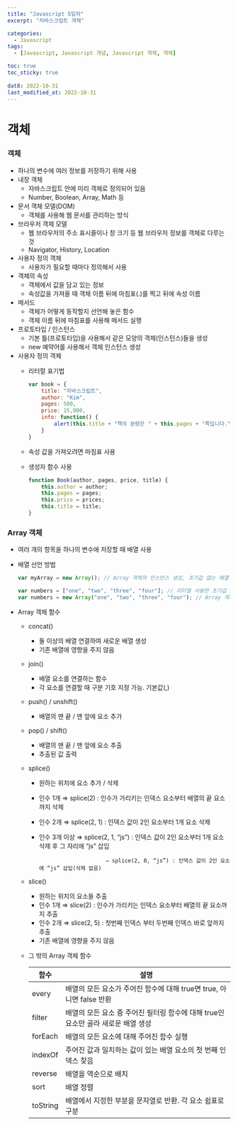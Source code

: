 ```yaml
---
title: "Javascript 5일차"
excerpt: "자바스크립트 객체"

categories:
  - Javascript
tags:
  - [Javascript, Javascript 개념, Javascript 객채, 객체]

toc: true
toc_sticky: true
 
dat8: 2022-10-31
last_modified_at: 2022-10-31
---
```


# 객체

### 객체

- 하나의 변수에 여러 정보를 저장하기 위해 사용
- 내장 객체
    - 자바스크립트 안에 미리 객체로 정의되어 있음
    - Number, Boolean, Array, Math 등
- 문서 객체 모델(DOM)
    - 객체를 사용해 웹 문서를 관리하는 방식
- 브라우저 객체 모델
    - 웹 브라우저의 주소 표시줄이나 창 크기 등 웹 브라우저 정보를 객체로 다루는 것
    - Navigator, History, Location
- 사용자 정의 객체
    - 사용자가 필요할 때마다 정의해서 사용
- 객체의 속성
    - 객체에서 값을 담고 있는 정보
    - 속성값을 가져올 때 객체 이름 뒤에 마침표(.)를 찍고 뒤에 속성 이름
- 메서드
    - 객체가 어떻게 동작할지 선언해 놓은 함수
    - 객체 이름 뒤에 마침표를 사용해 메서드 실행
- 프로토타입 / 인스턴스
    - 기본 틀(프로토타입)을 사용해서 같은 모양의 객체(인스턴스)들을 생성
    - new 예약어를 사용해서 객체 인스턴스 생성
- 사용자 정의 객체
    - 리터럴 표기법
        
        ```jsx
        var book = {
        	title: "자바스크립트",
        	author: "Kim",
        	pages: 500,
        	price: 15,000,
        	info: function() {
        		alert(this.title + "책의 분량은 " + this.pages + "쪽입니다.")
        	}
        }
        ```
        
    - 속성 값을 가져오려면 마침표 사용
    - 생성자 함수 사용
        
        ```jsx
        function Book(author, pages, price, title) {
        	this.author = author;
        	this.pages = pages;
        	this.price = prices;
        	this.title = title;
        }
        ```
        
### Array 객체

- 여러 개의 항목을 하나의 변수에 저장할 때 배열 사용
- 배열 선언 방법
    
    ```jsx
    var myArray = new Array(); // Array 객체의 인스턴스 생성, 초기값 없는 배열
    
    var numbers = ["one", "two", "three", "four"]; // 리터럴 사용한 초기값 있는 배열
    var numbers = new Array("one", "two", "three", "four"); // Array 객체를 사용한 초기값 있는 배열
    ```
    
- Array 객체 함수
    - concat()
        - 둘 이상의 배열 연결하여 새로운 배열 생성
        - 기존 배열에 영향을 주지 않음
    - join()
        - 배열 요소를 연결하는 함수
        - 각 요소를 연결할 때 구분 기호 지정 가능. 기본값(,)
    - push() / unshift()
        - 배열의 맨 끝 / 맨 앞에 요소 추가
    - pop() / shift()
        - 배열의 맨 끝 / 맨 앞에 요소 추출
        - 추출된 값 출력
    - splice()
        - 원하는 위치에 요소 추가 / 삭제
        - 인수 1개 ⇒ splice(2) : 인수가 가리키는 인덱스 요소부터 배열의 끝 요소까지 삭제
        - 인수 2개 ⇒ splice(2, 1) : 인덱스 값이 2인 요소부터 1개 요소 삭제
        - 인수 3개 이상 ⇒ splice(2, 1, “js”) : 인덱스 값이 2인 요소부터 1개 요소 삭제 후 그 자리에 “js” 삽입
            
                                   ⇒ splice(2, 0, “js”) : 인덱스 값이 2인 요소에 “js” 삽입(삭제 없음)
            
    - slice()
        - 원하는 위치의 요소들 추출
        - 인수 1개 ⇒ slice(2) : 인수가 가리키는 인덱스 요소부터 배열의 끝 요소까지 추출
        - 인수 2개 ⇒ slice(2, 5) : 첫번째 인덱스 부터 두번째 인덱스 바로 앞까지 추출
        - 기존 배열에 영향을 주지 않음
    - 그 밖의 Array 객체 함수
        
        | 함수 | 설명 |
        | --- | --- |
        | every | 배열의 모든 요소가 주어진 함수에 대해 true면 true, 아니면 false 반환 |
        | filter | 배열의 모든 요소 중 주어진 필터링 함수에 대해 true인 요소만 골라 새로운 배열 생성 |
        | forEach | 배열의 모든 요소에 대해 주어진 함수 실행 |
        | indexOf | 주어진 값과 일치하는 값이 있는 배열 요소의 첫 번째 인덱스 찾음 |
        | reverse | 배열을 역순으로 배치 |
        | sort | 배열 정렬 |
        | toString | 배열에서 지정한 부분을 문자열로 반환. 각 요소 쉼표로 구분 |